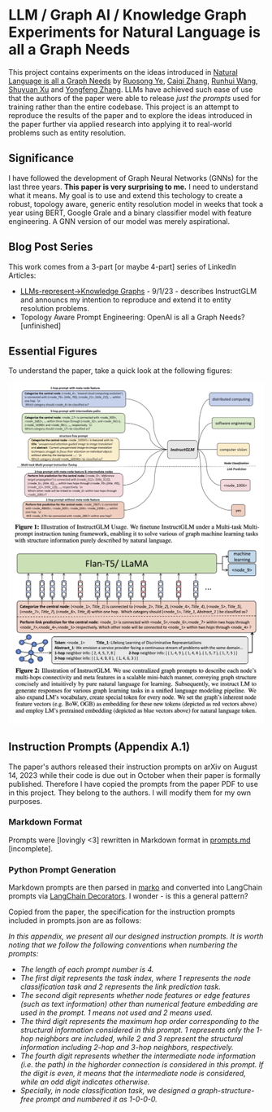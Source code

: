 # LLM / Graph AI / Knowledge Graph Experiments for Natural Language is all a Graph Needs

This project contains experiments on the ideas introduced in [Natural Language is all a Graph Needs](https://arxiv.org/abs/2308.07134) by [Ruosong Ye](https://www.linkedin.com/in/ruosong-ye-a0507724b/), [Caiqi Zhang](https://www.linkedin.com/in/caiqi-alex-zhang-%E5%BC%A0%E8%94%A1%E5%90%AF-99074519b/), [Runhui Wang](https://www.linkedin.com/in/runhui-wang/), [Shuyuan Xu](https://www.linkedin.com/in/shuyuan-xu-870206158/) and [Yongfeng Zhang](https://www.linkedin.com/in/zhangyongfeng/). LLMs have achieved such ease of use that the authors of the paper were able to release _just the prompts_ used for training rather than the entire codebase. This project is an attempt to reproduce the results of the paper and to explore the ideas introduced in the paper further via applied research into applying it to real-world problems such as entity resolution.

## Significance

I have followed the development of Graph Neural Networks (GNNs) for the last three years. **This paper is very surprising to me.** I need to understand what it means. My goal is to use and extend this techology to create a robust, topology aware, generic entity resolution model in weeks that took a year using BERT, Google Grale and a binary classifier model with feature engineering. A GNN version of our model was merely aspirational. 

## Blog Post Series

This work comes from a 3-part [or maybe 4-part] series of LinkedIn Articles:

* [LLMs-represent->Knowledge Graphs](https://www.linkedin.com/pulse/instructglm-knowledge-graphsrepresentedbyllms-russell-jurney/?trackingId=slyb9SVqTeemAVP8d4Zz5Q%3D%3D) - 9/1/23 - describes InstructGLM and announcs my intention to reproduce and extend it to entity resolution problems.
* Topology Aware Prompt Engineering: OpenAI is all a Graph Needs? [unfinished]

## Essential Figures

To understand the paper, take a quick look at the following figures:

<center><img src="images/InstructGLM_Usage.jpg" /></center>

<center><img src="images/InstructGLM_Architecture.jpg" /></center>

## Instruction Prompts (Appendix A.1)

The paper's authors released their instruction prompts on arXiv on August 14, 2023 while their code is due out in October when their paper is formally published. Therefore I have copied the prompts from the paper PDF to use in this project. They belong to the authors. I will modify them for my own purposes.

### Markdown Format

Prompts were [lovingly <3] rewritten in Markdown format in [prompts.md](prompts.md) [incomplete].

### Python Prompt Generation

Markdown prompts are then parsed in [marko](https://marko-py.readthedocs.io/en/latest/) and converted into LangChain prompts via [LangChain Decorators](https://python.langchain.com/docs/integrations/providers/langchain_decorators). I wonder - is this a general pattern?

Copied from the paper, the specification for the instruction prompts included in prompts.json are as follows:

_In this appendix, we present all our designed instruction prompts. It is worth noting that we follow
the following conventions when numbering the prompts:_

- _The length of each prompt number is 4._
- _The first digit represents the task index, where 1 represents the node classification task and 2 represents the link prediction task._
- _The second digit represents whether node features or edge features (such as text information) other than numerical feature embedding are used in the prompt. 1 means not used and 2 means used._
- _The third digit represents the maximum hop order corresponding to the structural information considered in this prompt. 1 represents only the 1-hop neighbors are included, while 2 and 3 represent the structural information including 2-hop and 3-hop neighbors, respectively._
- _The fourth digit represents whether the intermediate node information (i.e. the path) in the highorder connection is considered in this prompt. If the digit is even, it means that the intermediate
node is considered, while an odd digit indicates otherwise._
- _Specially, in node classification task, we designed a graph-structure-free prompt and numbered it as 1-0-0-0._
